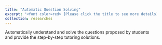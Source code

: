 ```yaml
---
title: "Automatic Question Solving"
excerpt: "<font color=red> [Please click the title to see more details] </font> <br/> Automatically understand and solve the questions proposed by students and provide the step-by-step tutoring solutions <br/><img src='/images/question_solving.png' align='center' width='80%'>"
collection: researches
---
```


Automatically understand and solve the questions proposed by students and provide the step-by-step tutoring solutions. 

